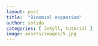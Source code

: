 ```yaml
---
layout: post
title:  "Binomial expansion"
author: solida
categories: [ Jekyll, tutorial ]
image: assets/images/5.jpg
---
```

<div id="observablehq-fc37ba2b">
  <div class="observablehq-viewof-numVars"></div>
  <div class="observablehq-numVars"></div>
  <div class="observablehq-binomial"></div>
  <div class="observablehq-rectData"></div>
  <div class="observablehq-formula"></div>
  <div class="observablehq-rs"></div>
  <div class="observablehq-ithLetter"></div>
  <div class="observablehq-color"></div>
  <div class="observablehq-d3"></div>
</div>
<script type="module">
  import {Runtime, Inspector} from "https://cdn.jsdelivr.net/npm/@observablehq/runtime@4/dist/runtime.js";
  import define from "https://api.observablehq.com/@864af2bf64442aa6/a-b-c-2.js?v=3";
  (new Runtime).module(define, name => {
    if (name === "viewof numVars") return Inspector.into("#observablehq-fc37ba2b .observablehq-viewof-numVars")();
    if (name === "numVars") return Inspector.into("#observablehq-fc37ba2b .observablehq-numVars")();
    if (name === "binomial") return Inspector.into("#observablehq-fc37ba2b .observablehq-binomial")();
    if (name === "rectData") return Inspector.into("#observablehq-fc37ba2b .observablehq-rectData")();
    if (name === "formula") return Inspector.into("#observablehq-fc37ba2b .observablehq-formula")();
    if (name === "rs") return Inspector.into("#observablehq-fc37ba2b .observablehq-rs")();
    if (name === "ithLetter") return Inspector.into("#observablehq-fc37ba2b .observablehq-ithLetter")();
    if (name === "color") return Inspector.into("#observablehq-fc37ba2b .observablehq-color")();
    if (name === "d3") return Inspector.into("#observablehq-fc37ba2b .observablehq-d3")();
  });
</script>